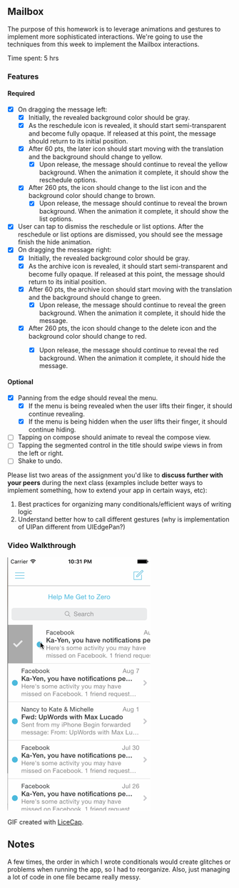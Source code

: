 ## Mailbox

The purpose of this homework is to leverage animations and gestures to implement more sophisticated interactions. We're going to use the techniques from this week to implement the Mailbox interactions.

Time spent: 5 hrs

### Features

#### Required

- [X] On dragging the message left:
  - [X] Initially, the revealed background color should be gray.
  - [X] As the reschedule icon is revealed, it should start semi-transparent and become fully opaque. If released at this point, the message should return to its initial position.
  - [X] After 60 pts, the later icon should start moving with the translation and the background should change to yellow.
    - [X] Upon release, the message should continue to reveal the yellow background. When the animation it complete, it should show the reschedule options.
  - [X] After 260 pts, the icon should change to the list icon and the background color should change to brown.
    - [X] Upon release, the message should continue to reveal the brown background. When the animation it complete, it should show the list options.

- [X] User can tap to dismiss the reschedule or list options. After the reschedule or list options are dismissed, you should see the message finish the hide animation.
- [X] On dragging the message right:
  - [X] Initially, the revealed background color should be gray.
  - [X] As the archive icon is revealed, it should start semi-transparent and become fully opaque. If released at this point, the message should return to its initial position.
  - [X] After 60 pts, the archive icon should start moving with the translation and the background should change to green.
    - [X] Upon release, the message should continue to reveal the green background. When the animation it complete, it should hide the message.
  - [X] After 260 pts, the icon should change to the delete icon and the background color should change to red.
    - [X] Upon release, the message should continue to reveal the red background. When the animation it complete, it should hide the message.


#### Optional

- [X] Panning from the edge should reveal the menu.
  - [X] If the menu is being revealed when the user lifts their finger, it should continue revealing.
  - [X] If the menu is being hidden when the user lifts their finger, it should continue hiding.
- [ ] Tapping on compose should animate to reveal the compose view.
- [ ] Tapping the segmented control in the title should swipe views in from the left or right.
- [ ] Shake to undo.

Please list two areas of the assignment you'd like to **discuss further with your peers** during the next class (examples include better ways to implement something, how to extend your app in certain ways, etc):

1. Best practices for organizing many conditionals/efficient ways of writing logic
2. Understand better how to call different gestures (why is implementation of UIPan different from UIEdgePan?)

### Video Walkthrough 

![Video Walkthrough](walkthrough_3.gif)

GIF created with [LiceCap](http://www.cockos.com/licecap/).

## Notes

A few times, the order in which I wrote conditionals would create glitches or problems when running the app, so I had to reorganize. Also, just managing a lot of code in one file became really messy.

